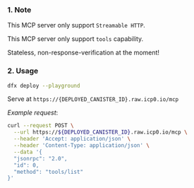 ### 1. Note

This MCP server only support `Streamable HTTP`.

This MCP server only support `tools` capability.

Stateless, non-response-verification at the moment!

### 2. Usage

```sh
dfx deploy --playground
```
Serve at `https://{DEPLOYED_CANISTER_ID}.raw.icp0.io/mcp`

*Example request*:
```sh
curl --request POST \
  --url https://${DEPLOYED_CANISTER_ID}.raw.icp0.io/mcp \
  --header 'Accept: application/json' \
  --header 'Content-Type: application/json' \
  --data '{
  "jsonrpc": "2.0",
  "id": 0,
  "method": "tools/list"
}'
````